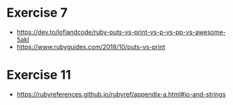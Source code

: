 # Exercise 7

* https://dev.to/lofiandcode/ruby-puts-vs-print-vs-p-vs-pp-vs-awesome-5akl
* https://www.rubyguides.com/2018/10/puts-vs-print

# Exercise 11

* https://rubyreferences.github.io/rubyref/appendix-a.html#io-and-strings